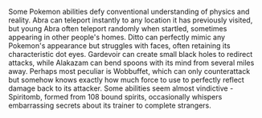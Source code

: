 Some Pokemon abilities defy conventional understanding of physics and reality. Abra can teleport instantly to any location it has previously visited, but young Abra often teleport randomly when startled, sometimes appearing in other people's homes. Ditto can perfectly mimic any Pokemon's appearance but struggles with faces, often retaining its characteristic dot eyes. Gardevoir can create small black holes to redirect attacks, while Alakazam can bend spoons with its mind from several miles away. Perhaps most peculiar is Wobbuffet, which can only counterattack but somehow knows exactly how much force to use to perfectly reflect damage back to its attacker. Some abilities seem almost vindictive - Spiritomb, formed from 108 bound spirits, occasionally whispers embarrassing secrets about its trainer to complete strangers.